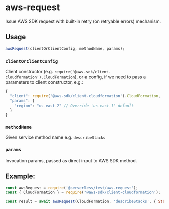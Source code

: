 # aws-request

Issue AWS SDK request with built-in retry (on retryable errors) mechanism.

## Usage

```javascript
awsRequest(clientOrClientConfig, methodName, params);
```

### `clientOrClientConfig`

Client constructor (e.g. `require('@aws-sdk/client-cloudformation').CloudFormation`), or a config, if we need to pass a parameters to client constructor, e.g.:

```javascript
{
  "client": require('@aws-sdk/client-cloudformation').CloudFormation,
  "params": {
    "region": "us-east-2" // Override 'us-east-1' default
  }
}
```

### `methodName`

Given service method name e.g. `describeStacks`

### `params`

Invocation params, passed as direct input to AWS SDK method.

## Example:

```javascript
const awsRequest = require('@serverless/test/aws-request');
const { CloudFormation } = require('@aws-sdk/client-cloudformation');

const result = await awsRequest(CloudFormation, 'describeStacks', { StackName: stackName });
```
